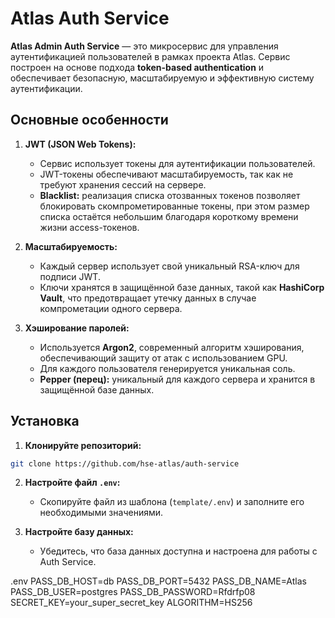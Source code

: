 # Atlas Auth Service

**Atlas Admin Auth Service** — это микросервис для управления аутентификацией пользователей в рамках проекта Atlas. Сервис построен на основе подхода **token-based authentication** и обеспечивает безопасную, масштабируемую и эффективную систему аутентификации.

## Основные особенности

1. **JWT (JSON Web Tokens):**
   - Сервис использует токены для аутентификации пользователей.
   - JWT-токены обеспечивают масштабируемость, так как не требуют хранения сессий на сервере.
   - **Blacklist:** реализация списка отозванных токенов позволяет блокировать скомпрометированные токены, при этом размер списка остаётся небольшим благодаря короткому времени жизни access-токенов.

2. **Масштабируемость:**
   - Каждый сервер использует свой уникальный RSA-ключ для подписи JWT.
   - Ключи хранятся в защищённой базе данных, такой как **HashiCorp Vault**, что предотвращает утечку данных в случае компрометации одного сервера.

3. **Хэширование паролей:**
   - Используется **Argon2**, современный алгоритм хэширования, обеспечивающий защиту от атак с использованием GPU.
   - Для каждого пользователя генерируется уникальная соль.
   - **Pepper (перец):** уникальный для каждого сервера и хранится в защищённой базе данных.

## Установка

1. **Клонируйте репозиторий:**

```bash
git clone https://github.com/hse-atlas/auth-service
```

2. **Настройте файл `.env`:**
   - Скопируйте файл из шаблона (`template/.env`) и заполните его необходимыми значениями.

3. **Настройте базу данных:**
   - Убедитесь, что база данных доступна и настроена для работы с Auth Service.
  





.env
PASS_DB_HOST=db
PASS_DB_PORT=5432
PASS_DB_NAME=Atlas
PASS_DB_USER=postgres
PASS_DB_PASSWORD=Rfdrfp08
SECRET_KEY=your_super_secret_key
ALGORITHM=HS256
